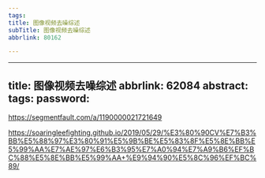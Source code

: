 ```yaml
---
tags:
title: 图像视频去噪综述
subTitle: 图像视频去噪综述
abbrlink: 80162

---
```

---
title: 图像视频去噪综述
abbrlink: 62084
abstract:
tags:
password:
---


<!--more-->

https://segmentfault.com/a/1190000021721649

https://soaringleefighting.github.io/2019/05/29/%E3%80%90CV%E7%B3%BB%E5%88%97%E3%80%91%E5%9B%BE%E5%83%8F%E5%8E%BB%E5%99%AA%E7%AE%97%E6%B3%95%E7%A0%94%E7%A9%B6%EF%BC%88%E5%8E%BB%E5%99%AA+%E9%94%90%E5%8C%96%EF%BC%89/
